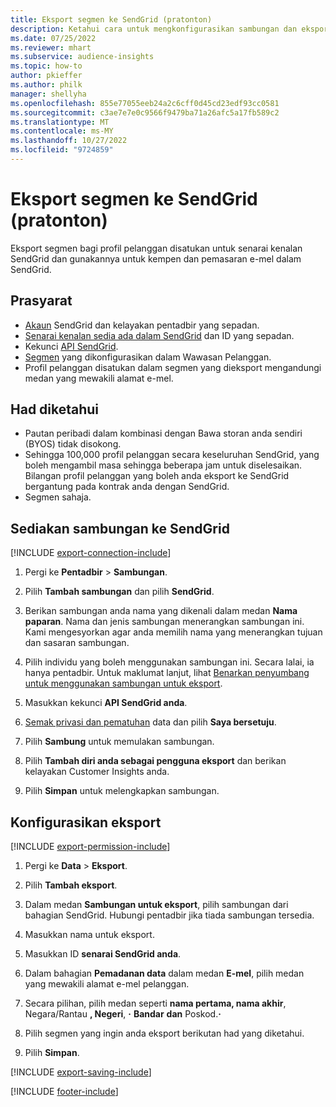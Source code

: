 ```yaml
---
title: Eksport segmen ke SendGrid (pratonton)
description: Ketahui cara untuk mengkonfigurasikan sambungan dan eksport ke SendGrid.
ms.date: 07/25/2022
ms.reviewer: mhart
ms.subservice: audience-insights
ms.topic: how-to
author: pkieffer
ms.author: philk
manager: shellyha
ms.openlocfilehash: 855e77055eeb24a2c6cff0d45cd23edf93cc0581
ms.sourcegitcommit: c3ae7e7e0c9566f9479ba71a26afc5a17fb589c2
ms.translationtype: MT
ms.contentlocale: ms-MY
ms.lasthandoff: 10/27/2022
ms.locfileid: "9724859"
---
```

# <a name="export-segments-to-sendgrid-preview"></a>Eksport segmen ke SendGrid (pratonton)

Eksport segmen bagi profil pelanggan disatukan untuk senarai kenalan SendGrid dan gunakannya untuk kempen dan pemasaran e-mel dalam SendGrid.

## <a name="prerequisites"></a>Prasyarat

- [Akaun](https://sendgrid.com/) SendGrid dan kelayakan pentadbir yang sepadan.
- [Senarai kenalan sedia ada dalam SendGrid](https://sendgrid.com/docs/ui/managing-contacts/create-and-manage-contacts/#manage-contacts) dan ID yang sepadan.
- Kekunci [API SendGrid](https://sendgrid.com/docs/ui/account-and-settings/api-keys/).
- [Segmen](segments.md) yang dikonfigurasikan dalam Wawasan Pelanggan.
- Profil pelanggan disatukan dalam segmen yang dieksport mengandungi medan yang mewakili alamat e-mel.

## <a name="known-limitations"></a>Had diketahui

- Pautan peribadi dalam kombinasi dengan Bawa storan anda sendiri (BYOS) tidak disokong.
- Sehingga 100,000 profil pelanggan secara keseluruhan SendGrid, yang boleh mengambil masa sehingga beberapa jam untuk diselesaikan. Bilangan profil pelanggan yang boleh anda eksport ke SendGrid bergantung pada kontrak anda dengan SendGrid.
- Segmen sahaja.

## <a name="set-up-connection-to-sendgrid"></a>Sediakan sambungan ke SendGrid

[!INCLUDE [export-connection-include](includes/export-connection-admn.md)]

1. Pergi ke **Pentadbir** > **Sambungan**.

1. Pilih **Tambah sambungan** dan pilih **SendGrid**.

1. Berikan sambungan anda nama yang dikenali dalam medan **Nama paparan**. Nama dan jenis sambungan menerangkan sambungan ini. Kami mengesyorkan agar anda memilih nama yang menerangkan tujuan dan sasaran sambungan.

1. Pilih individu yang boleh menggunakan sambungan ini. Secara lalai, ia hanya pentadbir. Untuk maklumat lanjut, lihat [Benarkan penyumbang untuk menggunakan sambungan untuk eksport](connections.md#allow-contributors-to-use-a-connection-for-exports).

1. Masukkan kekunci **API SendGrid anda**.

1. [Semak privasi dan pematuhan](connections.md#data-privacy-and-compliance) data dan pilih **Saya bersetuju**.

1. Pilih **Sambung** untuk memulakan sambungan.

1. Pilih **Tambah diri anda sebagai pengguna eksport** dan berikan kelayakan Customer Insights anda.

1. Pilih **Simpan** untuk melengkapkan sambungan.

## <a name="configure-an-export"></a>Konfigurasikan eksport

[!INCLUDE [export-permission-include](includes/export-permission.md)]

1. Pergi ke **Data** > **Eksport**.

1. Pilih **Tambah eksport**.

1. Dalam medan **Sambungan untuk eksport**, pilih sambungan dari bahagian SendGrid. Hubungi pentadbir jika tiada sambungan tersedia.

1. Masukkan nama untuk eksport.

1. Masukkan ID **senarai SendGrid anda**.

1. Dalam bahagian **Pemadanan data** dalam medan **E-mel**, pilih medan yang mewakili alamat e-mel pelanggan.

1. Secara pilihan, pilih medan seperti **nama pertama, nama akhir**, Negara/Rantau **, Negeri**, **·** **Bandar** **dan** Poskod.**·**

1. Pilih segmen yang ingin anda eksport berikutan had yang diketahui.

1. Pilih **Simpan**.

[!INCLUDE [export-saving-include](includes/export-saving.md)]

[!INCLUDE [footer-include](includes/footer-banner.md)]
